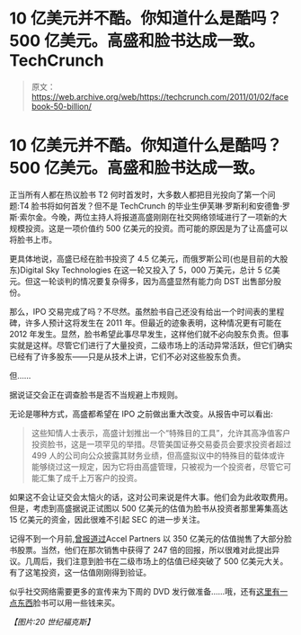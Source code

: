 # 10 亿美元并不酷。你知道什么是酷吗？500 亿美元。高盛和脸书达成一致。TechCrunch

> 原文：<https://web.archive.org/web/https://techcrunch.com/2011/01/02/facebook-50-billion/>

# 10 亿美元并不酷。你知道什么是酷吗？500 亿美元。高盛和脸书达成一致。

正当所有人都在热议脸书 T2 何时首发时，大多数人都把目光投向了第一个问题:T4 脸书将如何首发？但不是 TechCrunch 的毕业生伊芙琳·罗斯利和安德鲁·罗斯·索尔金。今晚，两位主持人将报道高盛刚刚在社交网络领域进行了一项新的大规模投资。这是一项价值约 500 亿美元的投资。而可能的原因是为了让高盛可以将脸书上市。

更具体地说，高盛已经在脸书投资了 4.5 亿美元，而俄罗斯公司(也是目前的大股东)Digital Sky Technologies 在这一轮又投入了 5，000 万美元，总计 5 亿美元。但这一轮谈判的情况要复杂得多，因为高盛显然有能力向 DST 出售部分股份。

那么，IPO 交易完成了吗？不尽然。虽然脸书自己还没有给出一个时间表的里程碑，许多人预计这将发生在 2011 年。但最近的迹象表明，这种情况更有可能在 2012 年发生。显然，脸书希望此事尽早发生，这样他们就不必向股东负责。但事实就是这样。尽管它们进行了大量投资，二级市场上的活动异常活跃，但它们确实已经有了许多股东——只是从技术上讲，它们不必对这些股东负责。

但……

据说证交会正在调查脸书是否不当规避上市规则。

无论是哪种方式，高盛都希望在 IPO 之前做出重大改变。从报告中可以看出:

> 这些知情人士表示，高盛计划推出一个“特殊目的工具”，允许其高净值客户投资脸书，这是一项罕见的举措。尽管美国证券交易委员会要求投资者超过 499 人的公司向公众披露其财务业绩，但高盛拟议中的特殊目的载体或许能够绕过这一规定，因为它将由高盛管理，只被视为一个投资者，尽管它可能汇集了成千上万客户的投资。

如果这不会让证交会太恼火的话，这对公司来说是件大事。他们会为此收取费用。但是，考虑到高盛据说正试图以 500 亿美元的估值为脸书从投资者那里筹集高达 15 亿美元的资金，因此很难不引起 SEC 的进一步关注。

记得不到一个月前,[曾报道过](https://web.archive.org/web/20230202225154/https://techcrunch.com/2010/11/19/accel-facebook-chunks-of-stock/)Accel Partners 以 350 亿美元的估值抛售了大部分脸书股票。当然，他们在那次销售中获得了 247 倍的回报，所以很难对此提出异议。几周后，我们注意到脸书在二级市场上的估值已经突破了 500 亿美元大关。有了这笔投资，这一估值刚刚得到验证。

似乎社交网络需要更多的宣传来为下周的 DVD 发行做准备……哦，还有[这里有一点东西](https://web.archive.org/web/20230202225154/https://techcrunch.com/2011/01/01/facebook-headquarters-sun/)脸书可以用一些钱来买。

*【图片:20 世纪福克斯】*